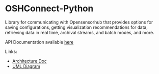 # OSHConnect-Python

Library for communicating with Opensensorhub that provides options for saving configurations, getting visualization 
recommendations for data, retrieving data in real time, archival streams, and batch modes, and more.

API Documentation available [here](https://botts-innovative-research.github.io/OSHConnect-Python/)

Links:  
 * [Architecture Doc](https://docs.google.com/document/d/1pIaeQw0ocU6ApNgqTVRZuSwjJAbhCcmweMq6RiVYEic/edit?usp=sharing)
 * [UML Diagram](https://drive.google.com/file/d/1FVrnYiuAR8ykqfOUa1NuoMyZ1abXzMPw/view?usp=drive_link)